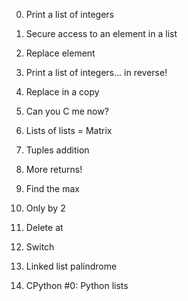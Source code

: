 0. Print a list of integers
1. Secure access to an element in a list
2. Replace element
3. Print a list of integers... in reverse!
4. Replace in a copy

5. Can you C me now?
6. Lists of lists = Matrix
7. Tuples addition
8. More returns!
9. Find the max
10. Only by 2
11. Delete at
12. Switch
13. Linked list palindrome
14. CPython #0: Python lists

